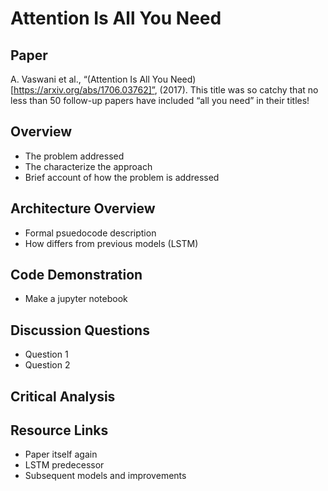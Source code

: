 # Attention Is All You Need

## Paper
A. Vaswani et al., “(Attention Is All You Need)[https://arxiv.org/abs/1706.03762]”, (2017). This title was so catchy that no less than 50 follow-up papers have included “all you need” in their titles!

## Overview
- The problem addressed
- The characterize the approach
- Brief account of how the problem is addressed

## Architecture Overview
- Formal psuedocode description
- How differs from previous models (LSTM)

## Code Demonstration
- Make a jupyter notebook

## Discussion Questions
- Question 1
- Question 2

## Critical Analysis

## Resource Links
- Paper itself again
- LSTM predecessor
- Subsequent models and improvements
